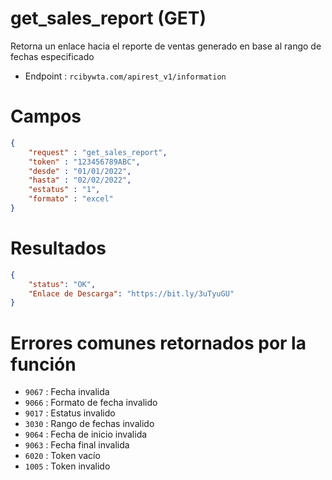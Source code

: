 # get_sales_report (GET)

Retorna un enlace hacia el reporte de ventas generado en base al rango de fechas especificado

* Endpoint : ```rcibywta.com/apirest_v1/information```

# Campos

```JSON
{
    "request" : "get_sales_report",
    "token" : "123456789ABC",
    "desde" : "01/01/2022",
    "hasta" : "02/02/2022",
    "estatus" : "1",
    "formato" : "excel"
}
```

# Resultados

```JSON
{
    "status": "OK",
    "Enlace de Descarga": "https://bit.ly/3uTyuGU"
}
```

# Errores comunes retornados por la función

* ```9067``` : Fecha invalida
* ```9066``` : Formato de fecha invalido
* ```9017``` : Estatus invalido
* ```3030``` : Rango de fechas invalido
* ```9064``` : Fecha de inicio invalida
* ```9063``` : Fecha final invalida
* ```6020``` : Token vacío
* ```1005``` : Token invalido